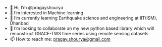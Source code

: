- 👋 Hi, I’m @pragayshourya
- 👀 I’m interested in Machine learning
- 🌱 I’m currently learning Earthquake science and engineering at IIT(ISM), Dhanbad
- 💞️ I’m looking to collaborate on my new python based library which will reconstruct GRACE-TWS time series using remote sensing datasets
- 📫 How to reach me: pragay.shourya@gmail.com

<!---
pragayshourya/pragayshourya is a ✨ special ✨ repository because its `README.md` (this file) appears on your GitHub profile.
You can click the Preview link to take a look at your changes.
--->
